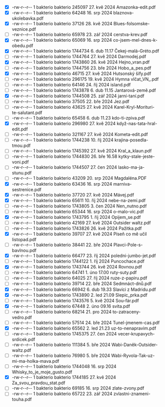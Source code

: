 - [x] -rw-r--r--  1 bakterio bakterio  245097 27. kvě  2024 Amazonka-edit.pdf
- [x] -rw-r--r--  1 bakterio bakterio   64248 16. srp  2024 blaznova-ukolebavka.pdf
- [x] -rw-r--r--  1 bakterio bakterio   37126 28. kvě  2024 Blues-folsomske-veznice.pdf
- [ ] -rw-r--r--  1 bakterio bakterio   65978 23. zář  2024 cerstva-krev.pdf
- [x] -rw-r--r--  1 bakterio bakterio   65069 16. srp  2024 co-jsem-mel-dnes-k-obedu.pdf
- [x] -rw-r--r--  1 bakterio bakterio 1744734  6. dub 11.17 Čekej-malá-Gréto.pdf
- [ ] -rw-r--r--  1 bakterio bakterio 1744764 27. kvě  2024 Darmodej.pdf
- [x] -rw-r--r--  1 bakterio bakterio 1743860 26. kvě  2024 Hejno_vran.pdf
- [ ] -rw-r--r--  1 bakterio bakterio 1744756 23. bře  2024 Hobo_a_pes.pdf
- [x] -rw-r--r--  1 bakterio bakterio   46715 27. kvě  2024 Hutsonský šífy.pdf
- [ ] -rw-r--r--  1 bakterio bakterio  296175 19. kvě  2024 Hymna vlčat_VN_.pdf
- [ ] -rw-r--r--  1 bakterio bakterio   64146 24. říj  2024 island.pdf
- [ ] -rw-r--r--  1 bakterio bakterio 1743878  6. dub 11.15 Jantarová-země.pdf
- [X] -rw-r--r--  1 bakterio bakterio 1744508 25. zář  2024 jarní-taní.pdf
- [ ] -rw-r--r--  1 bakterio bakterio   37505 22. bře  2024 Jez.pdf
- [ ] -rw-r--r--  1 bakterio bakterio   43625 27. kvě  2024 Karel-Kryl-Morituri-te-salutant.pdf
- [ ] -rw-r--r--  1 bakterio bakterio   65458  6. dub 11.23 kdo-ti-zpiva.pdf
- [X] -rw-r--r--  1 bakterio bakterio  296980 27. kvě  2024 když-nas-tata-hral-edit.pdf
- [ ] -rw-r--r--  1 bakterio bakterio  321167 27. kvě  2024 Kometa-edit.pdf
- [ ] -rw-r--r--  1 bakterio bakterio 1744238 10. říj  2024 krajina-posedla-tmou.pdf
- [ ] -rw-r--r--  1 bakterio bakterio 1745392 27. kvě  2024 Kral_a_klaun.pdf
- [ ] -rw-r--r--  1 bakterio bakterio 1744830 26. bře 16.58 kytky-stale-jeste-voni.pdf
- [ ] -rw-r--r--  1 bakterio bakterio 1744507 27. čen  2024 lasko-ma-ja-stunu.pdf
- [ ] -rw-r--r--  1 bakterio bakterio   43209 20. srp  2024 Magdaléna.PDF
- [X] -rw-r--r--  1 bakterio bakterio   63436 16. srp  2024 marniva-sestrenice.pdf
- [X] -rw-r--r--  1 bakterio bakterio   37720 27. kvě  2024 Mávej.pdf
- [X] -rw-r--r--  1 bakterio bakterio   65611 10. říj  2024 nebe-na-zemi.pdf
- [ ] -rw-r--r--  1 bakterio bakterio 1743805  3. čen  2024 Nen_nutno.pdf
- [ ] -rw-r--r--  1 bakterio bakterio   65344 16. srp  2024 o-malo-vic.pdf
- [X] -rw-r--r--  1 bakterio bakterio 1743795  1. říj  2024 Opijem_se.pdf
- [ ] -rw-r--r--  1 bakterio bakterio   42169 27. kvě  2024 Outsider waltz.pdf
- [ ] -rw-r--r--  1 bakterio bakterio 1743826 26. kvě  2024 Pažitka.pdf
- [X] -rw-r--r--  1 bakterio bakterio   39707 27. kvě  2024 Píseň co mě učil listopad.pdf
- [ ] -rw-r--r--  1 bakterio bakterio   38441 22. bře  2024 Plavci-Pole-s-bavlnou.pdf
- [X] -rw-r--r--  1 bakterio bakterio   66477 23. říj  2024 poledni-jumbo-jet.pdf
- [ ] -rw-r--r--  1 bakterio bakterio 1744122  1. říj  2024 Puncochace.pdf
- [X] -rw-r--r--  1 bakterio bakterio 1743744 26. kvě  2024 Rovnou.pdf
- [ ] -rw-r--r--  1 bakterio bakterio   64741  1. úno 17.00 ruty-suty.pdf
- [ ] -rw-r--r--  1 bakterio bakterio   64025 27. říj  2024 ruze-z-papiru.pdf
- [ ] -rw-r--r--  1 bakterio bakterio   39714 22. bře  2024 Sedmnáct-dnů.pdf
- [X] -rw-r--r--  1 bakterio bakterio   66942  6. dub 19.33 Slavíci z Madridu.pdf
- [X] -rw-r--r--  1 bakterio bakterio 1743890  2. led 21.09 Slepic_prka.pdf
- [ ] -rw-r--r--  1 bakterio bakterio 1743576  5. kvě  2024 Sou-fár.pdf
- [X] -rw-r--r--  1 bakterio bakterio   67448  2. úno 09.16 svita.pdf
- [ ] -rw-r--r--  1 bakterio bakterio   68214 21. pro  2024 to-zatraceny-vedro.pdf
- [ ] -rw-r--r--  1 bakterio bakterio   57514 24. bře  2024 Tunel-jmenem-cas.pdf
- [X] -rw-r--r--  1 bakterio bakterio   65562  2. led 21.23 uz-to-nenapravim.pdf
- [ ] -rw-r--r--  1 bakterio bakterio 1745375 27. čen  2024 vecer-krupavych-srdicek.pdf
- [ ] -rw-r--r--  1 bakterio bakterio  111384  5. bře  2024 Wabi-Daněk-Outsider-waltz.pdf
- [ ] -rw-r--r--  1 bakterio bakterio   76980  5. bře  2024 Wabi-Ryvola-Tak-uz-mi-ma-holka-mava.pdf
- [ ] -rw-r--r--  1 bakterio bakterio 1744048 16. srp  2024 Whisky_to_je_moje_gusto.pdf
- [X] -rw-r--r--  1 bakterio bakterio 1744185 27. kvě  2024 Za_svou_pravdou_stat.pdf
- [ ] -rw-r--r--  1 bakterio bakterio   69185 16. srp  2024 zlate-zvony.pdf
- [ ] -rw-r--r--  1 bakterio bakterio   65722 23. zář  2024 zvlastni-znameni-touha.pdf
